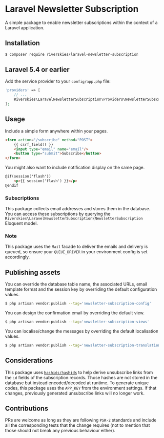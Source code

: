 # Laravel Newsletter Subscription
A simple package to enable newsletter subscriptions within the context of a Laravel application.

## Installation
```sh
$ composer require riverskies/laravel-newsletter-subscription
```


## Laravel 5.4 or earlier
Add the service provider to your `config/app.php` file:
```php
'providers' => [
    // ...
    Riverskies\LaravelNewsletterSubscription\Providers\NewsletterSubscriptionServiceProvider::class,
];
```

## Usage
Include a simple form anywhere within your pages.
```html
<form action="/subscribe" method="POST">
    {{ csrf_field() }}
    <input type="email" name="email"/>
    <button type="submit">Subscribe</button>
</form>
```
You might also want to include notification display on the same page.
```html
@if(session('flash'))
    <p>{{ session('flash') }}</p>
@endif
```

### Subscriptions
This package collects email addresses and stores them in the database. You can access these subscriptions by querying the `Riverskies\LaravelNewsletterSubscription\NewsletterSubscription` Eloquent model.

### Note
This package uses the `Mail` facade to deliver the emails and delivery is queued, so ensure your `QUEUE_DRIVER` in your environment config is set accordingly.

## Publishing assets
You can override the database table name, the associated URLs, email template format and the session key by overriding the default configuration values.
```sh
$ php artisan vendor:publish --tag='newsletter-subscription-config'
```

You can design the confirmation email by overriding the default view.
```sh
$ php artisan vendor:publish --tag='newsletter-subscription-views'
```

You can localise/change the messages by overriding the default localisation values.
```sh
$ php artisan vendor:publish --tag='newsletter-subscription-translations'
```

## Considerations
This package uses [`hashids/hashids`](https://github.com/ivanakimov/hashids.php) to help derive unsubscribe links from the `id` fields of the subscription records. Those hashes are not stored in the database but instead encoded/decoded at runtime. To generate unique codes, this package uses the `APP_KEY` from the environment settings. If that changes, previously generated unsubscribe links will no longer work.

## Contributions
PRs are welcome as long as they are following `PSR-2` standards and include all the corresponding tests that the change requires (not to mention that those should not break any previous behaviour either).
